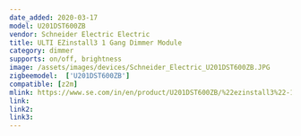 ```yaml
---
date_added: 2020-03-17
model: U201DST600ZB
vendor: Schneider Electric Electric
title: ULTI EZinstall3 1 Gang Dimmer Module
category: dimmer
supports: on/off, brightness
image: /assets/images/devices/Schneider_Electric_U201DST600ZB.JPG
zigbeemodel:  ['U201DST600ZB']
compatible: [z2m]
mlink: https://www.se.com/in/en/product/U201DST600ZB/%22ezinstall3%22-1-gang-550w-dimmer-module/
link: 
link2: 
link3: 
---
```

